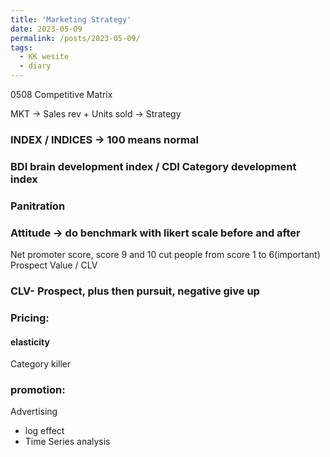 ```yaml
---
title: 'Marketing Strategy'
date: 2023-05-09
permalink: /posts/2023-05-09/
tags:
  - KK wesite
  - diary
---
```


0508
Competitive Matrix

MKT -> Sales rev + Units sold -> Strategy

### INDEX / INDICES -> 100 means normal
### BDI brain development index / CDI Category development index
### Panitration
### Attitude -> do benchmark with likert scale before and after
Net promoter score, score 9 and 10 cut people from score 1 to 6(important)
Prospect Value / CLV
### CLV- Prospect, plus then pursuit, negative  give up

### Pricing:
  #### elasticity

Category killer

### promotion:
Advertising 
  - log effect
  - Time Series analysis